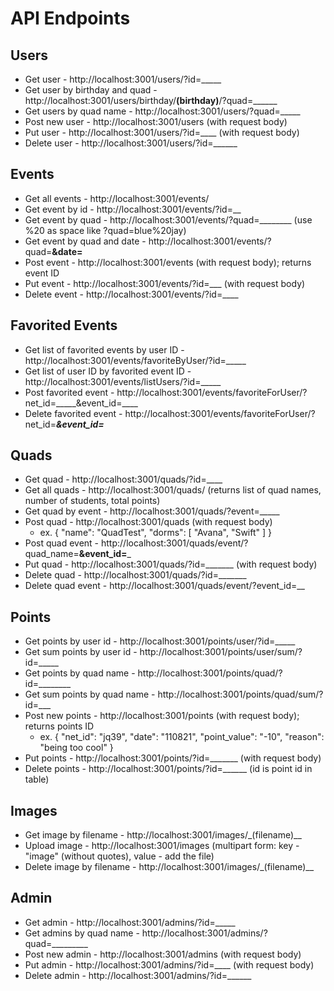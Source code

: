 # API Endpoints

## Users
* Get user - http://localhost:3001/users/?id=_____
* Get user by birthday and quad - http://localhost:3001/users/birthday/____(birthday)____/?quad=______ 
* Get users by quad name - http://localhost:3001/users/?quad=_____
* Post new user - http://localhost:3001/users (with request body)
* Put user - http://localhost:3001/users/?id=____ (with request body)
* Delete user - http://localhost:3001/users/?id=______

## Events
* Get all events - http://localhost:3001/events/
* Get event by id - http://localhost:3001/events/?id=__
* Get event by quad - http://localhost:3001/events/?quad=________ (use %20 as space like ?quad=blue%20jay)
* Get event by quad and date - http://localhost:3001/events/?quad=________&date=________
* Post event - http://localhost:3001/events (with request body); returns event ID
* Put event - http://localhost:3001/events/?id=___ (with request body)
* Delete event - http://localhost:3001/events/?id=____

## Favorited Events
* Get list of favorited events by user ID - http://localhost:3001/events/favoriteByUser/?id=_____
* Get list of user ID by favorited event ID - http://localhost:3001/events/listUsers/?id=_____
* Post favorited event - http://localhost:3001/events/favoriteForUser/?net_id=_____&event_id=____
* Delete favorited event - http://localhost:3001/events/favoriteForUser/?net_id=_____&event_id=_____

## Quads
* Get quad - http://localhost:3001/quads/?id=____
* Get all quads - http://localhost:3001/quads/ (returns list of quad names, number of students, total points)
* Get quad by event - http://localhost:3001/quads/?event=_____
* Post quad - http://localhost:3001/quads (with request body)
    *  ex. {
            "name": "QuadTest",
            "dorms": [
                "Avana",
                    "Swift"
                ]
            }
* Post quad event - http://localhost:3001/quads/event/?quad_name=______&event_id=_______
* Put quad - http://localhost:3001/quads/?id=_______ (with request body)
* Delete quad - http://localhost:3001/quads/?id=_______
* Delete quad event - http://localhost:3001/quads/event/?event_id=__

## Points
* Get points by user id - http://localhost:3001/points/user/?id=_____
* Get sum points by user id - http://localhost:3001/points/user/sum/?id=_____
* Get points by quad name - http://localhost:3001/points/quad/?id=________
* Get sum points by quad name - http://localhost:3001/points/quad/sum/?id=___
* Post new points - http://localhost:3001/points (with request body); returns points ID
    * ex. {
	"net_id": "jq39",
	"date": "110821",
	"point_value": "-10",
	"reason": "being too cool" 
    }
* Put points - http://localhost:3001/points/?id=_______ (with request body)
* Delete points - http://localhost:3001/points/?id=______ (id is point id in table)

## Images
* Get image by filename - http://localhost:3001/images/_(filename)__
* Upload image - http://localhost:3001/images (multipart form: key - "image" (without quotes), value - add the file)
* Delete image by filename - http://localhost:3001/images/_(filename)__

## Admin
* Get admin - http://localhost:3001/admins/?id=_____
* Get admins by quad name - http://localhost:3001/admins/?quad=_________
* Post new admin - http://localhost:3001/admins (with request body)
* Put admin - http://localhost:3001/admins/?id=____ (with request body)
* Delete admin - http://localhost:3001/admins/?id=______